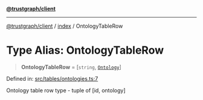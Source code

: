 [**@trustgraph/client**](../../README.md)

***

[@trustgraph/client](../../README.md) / [index](../README.md) / OntologyTableRow

# Type Alias: OntologyTableRow

> **OntologyTableRow** = \[`string`, [`Ontology`](../interfaces/Ontology.md)\]

Defined in: [src/tables/ontologies.ts:7](https://github.com/trustgraph-ai/trustgraph-ts-client/blob/92e187771a25b959c85a4f966bb97eb5d407310b/src/tables/ontologies.ts#L7)

Ontology table row type - tuple of [id, ontology]
